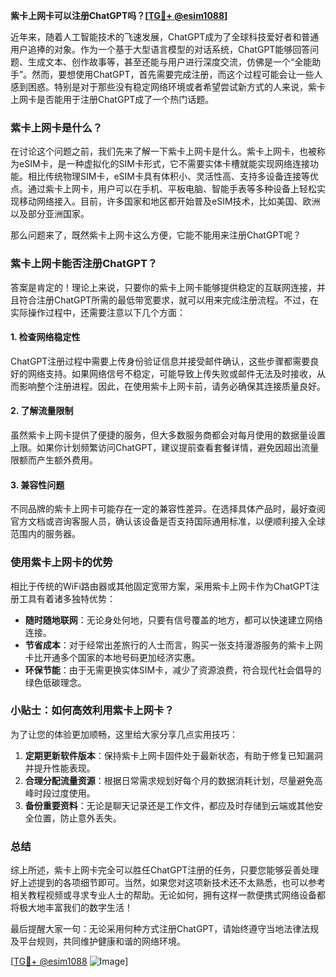 **紫卡上网卡可以注册ChatGPT吗？[[TG💪+ @esim1088](https://t.me/s/esim1088)]**

近年来，随着人工智能技术的飞速发展，ChatGPT成为了全球科技爱好者和普通用户追捧的对象。作为一个基于大型语言模型的对话系统，ChatGPT能够回答问题、生成文本、创作故事等，甚至还能与用户进行深度交流，仿佛是一个“全能助手”。然而，要想使用ChatGPT，首先需要完成注册，而这个过程可能会让一些人感到困惑。特别是对于那些没有稳定网络环境或者希望尝试新方式的人来说，紫卡上网卡是否能用于注册ChatGPT成了一个热门话题。

### 紫卡上网卡是什么？

在讨论这个问题之前，我们先来了解一下紫卡上网卡是什么。紫卡上网卡，也被称为eSIM卡，是一种虚拟化的SIM卡形式，它不需要实体卡槽就能实现网络连接功能。相比传统物理SIM卡，eSIM卡具有体积小、灵活性高、支持多设备连接等优点。通过紫卡上网卡，用户可以在手机、平板电脑、智能手表等多种设备上轻松实现移动网络接入。目前，许多国家和地区都开始普及eSIM技术，比如美国、欧洲以及部分亚洲国家。

那么问题来了，既然紫卡上网卡这么方便，它能不能用来注册ChatGPT呢？

### 紫卡上网卡能否注册ChatGPT？

答案是肯定的！理论上来说，只要你的紫卡上网卡能够提供稳定的互联网连接，并且符合注册ChatGPT所需的最低带宽要求，就可以用来完成注册流程。不过，在实际操作过程中，还需要注意以下几个方面：

#### 1. **检查网络稳定性**
   ChatGPT注册过程中需要上传身份验证信息并接受邮件确认，这些步骤都需要良好的网络支持。如果网络信号不稳定，可能导致上传失败或邮件无法及时接收，从而影响整个注册进程。因此，在使用紫卡上网卡前，请务必确保其连接质量良好。

#### 2. **了解流量限制**
   虽然紫卡上网卡提供了便捷的服务，但大多数服务商都会对每月使用的数据量设置上限。如果你计划频繁访问ChatGPT，建议提前查看套餐详情，避免因超出流量限额而产生额外费用。

#### 3. **兼容性问题**
   不同品牌的紫卡上网卡可能存在一定的兼容性差异。在选择具体产品时，最好查阅官方文档或咨询客服人员，确认该设备是否支持国际通用标准，以便顺利接入全球范围内的服务器。

### 使用紫卡上网卡的优势

相比于传统的WiFi路由器或其他固定宽带方案，采用紫卡上网卡作为ChatGPT注册工具有着诸多独特优势：

- **随时随地联网**：无论身处何地，只要有信号覆盖的地方，都可以快速建立网络连接。
- **节省成本**：对于经常出差旅行的人士而言，购买一张支持漫游服务的紫卡上网卡比开通多个国家的本地号码更加经济实惠。
- **环保节能**：由于无需更换实体SIM卡，减少了资源浪费，符合现代社会倡导的绿色低碳理念。

### 小贴士：如何高效利用紫卡上网卡？

为了让您的体验更加顺畅，这里给大家分享几点实用技巧：

1. **定期更新软件版本**：保持紫卡上网卡固件处于最新状态，有助于修复已知漏洞并提升性能表现。
2. **合理分配流量资源**：根据日常需求规划好每个月的数据消耗计划，尽量避免高峰时段过度使用。
3. **备份重要资料**：无论是聊天记录还是工作文件，都应及时存储到云端或其他安全位置，防止意外丢失。

### 总结

综上所述，紫卡上网卡完全可以胜任ChatGPT注册的任务，只要您能够妥善处理好上述提到的各项细节即可。当然，如果您对这项新技术还不太熟悉，也可以参考相关教程视频或寻求专业人士的帮助。无论如何，拥有这样一款便携式网络设备都将极大地丰富我们的数字生活！

最后提醒大家一句：无论采用何种方式注册ChatGPT，请始终遵守当地法律法规及平台规则，共同维护健康和谐的网络环境。

[[TG💪+ @esim1088](https://t.me/s/esim1088) ![Image](https://i.postimg.cc/4NQfJmqS/Snipaste-2025-05-13-00-14-12.png)]